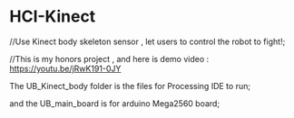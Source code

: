 # HCI-Kinect
//Use Kinect body skeleton sensor , let users to control the robot to fight!;

//This is my honors project , and here is demo video : https://youtu.be/jRwK191-0JY

The UB_Kinect_body folder is the files for Processing IDE to run;

and the UB_main_board is for arduino Mega2560 board;
